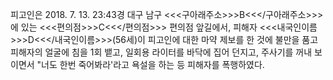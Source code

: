 피고인은 2018. 7. 13. 23:43경 대구 남구 <<<구아래주소>>>B<<</구아래주소>>>에 있는 <<<편의점>>>C<<</편의점>>> 편의점 앞길에서, 피해자 <<<내국인이름>>>D<<</내국인이름>>>(56세)이 피고인에 대한 마약 제보를 한 것에 불만을 품고 피해자의 얼굴에 침을 1회 뱉고, 일회용 라이터를 바닥에 집어 던지고, 주사기를 꺼내 보이면서 "너도 한번 죽어봐라'라고 욕설을 하는 등 피해자를 폭행하였다.